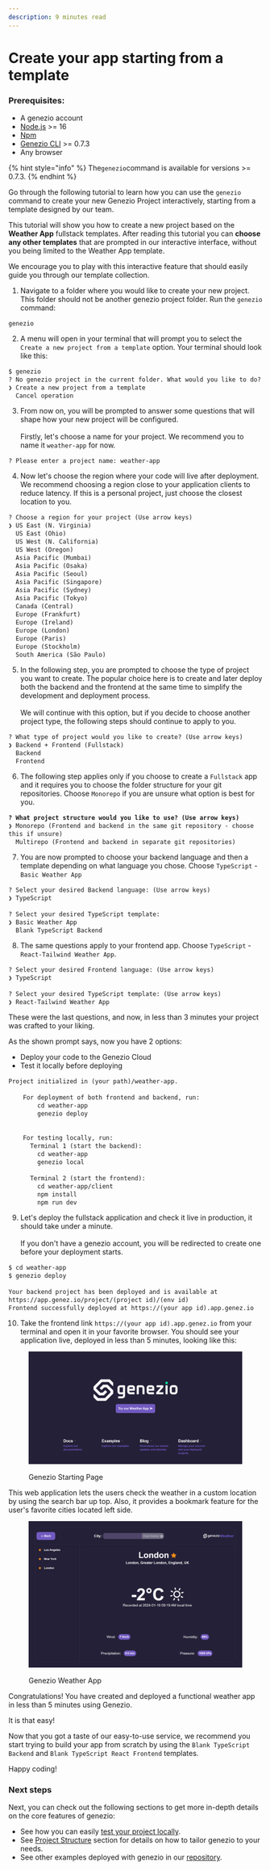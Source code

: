```yaml
---
description: 9 minutes read
---
```


# Create your app starting from a template

### Prerequisites:

* A genezio account
* [Node.js](https://nodejs.org/en/download/current) >= 16
* [Npm](https://docs.npmjs.com/downloading-and-installing-node-js-and-npm)
* [Genezio CLI](create-your-first-project.md#getting-started) >= 0.7.3
* Any browser

{% hint style="info" %}
The`genezio`command is available for versions >= 0.7.3.&#x20;
{% endhint %}

Go through the following tutorial to learn how you can use the `genezio` command to create your new Genezio Project interactively, starting from a template designed by our team.

This tutorial will show you how to create a new project based on the **Weather App** fullstack templates. After reading this tutorial you can **choose any other templates** that are prompted in our interactive interface, without you being limited to the Weather App template.

We encourage you to play with this interactive feature that should easily guide you through our template collection.

1. Navigate to a folder where you would like to create your new project. This folder should not be another genezio project folder. Run the `genezio` command:

```
genezio
```

2. A menu will open in your terminal that will prompt you to select the `Create a new project from a template` option. Your terminal should look like this:

```
$ genezio
? No genezio project in the current folder. What would you like to do?
❯ Create a new project from a template
  Cancel operation
```

3. From now on, you will be prompted to answer some questions that will shape how your new project will be configured.\
   \
   Firstly, let's choose a name for your project. We recommend you to name it `weather-app` for now.

```
? Please enter a project name: weather-app
```

4. Now let's choose the region where your code will live after deployment. We recommend choosing a region close to your application clients to reduce latency. If this is a personal project, just choose the closest location to you.

```
? Choose a region for your project (Use arrow keys)
❯ US East (N. Virginia)
  US East (Ohio)
  US West (N. California)
  US West (Oregon)
  Asia Pacific (Mumbai)
  Asia Pacific (Osaka)
  Asia Pacific (Seoul)
  Asia Pacific (Singapore)
  Asia Pacific (Sydney)
  Asia Pacific (Tokyo)
  Canada (Central)
  Europe (Frankfurt)
  Europe (Ireland)
  Europe (London)
  Europe (Paris)
  Europe (Stockholm)
  South America (São Paulo)
```

5. In the following step, you are prompted to choose the type of project you want to create. The popular choice here is to create and later deploy both the backend and the frontend at the same time to simplify the development and deployment process.\
   \
   We will continue with this option, but if you decide to choose another project type, the following steps should continue to apply to you.

```
? What type of project would you like to create? (Use arrow keys)
❯ Backend + Frontend (Fullstack)
  Backend
  Frontend
```

6. The following step applies only if you choose to create a `Fullstack` app and it requires you to choose the folder structure for your git repositories. Choose `Monorepo` if you are unsure what option is best for you.

<pre><code><strong>? What project structure would you like to use? (Use arrow keys)
</strong>❯ Monorepo (Frontend and backend in the same git repository - choose this if unsure)
  Multirepo (Frontend and backend in separate git repositories)
</code></pre>

7. You are now prompted to choose your backend language and then a template depending on what language you chose. Choose `TypeScript` - `Basic Weather App`

```
? Select your desired Backend language: (Use arrow keys)
❯ TypeScript

? Select your desired TypeScript template:
❯ Basic Weather App
  Blank TypeScript Backend
```

8. The same questions apply to your frontend app. Choose `TypeScript` - `React-Tailwind Weather App`.

```
? Select your desired Frontend language: (Use arrow keys)
❯ TypeScript

? Select your desired TypeScript template: (Use arrow keys)
❯ React-Tailwind Weather App
```

These were the last questions, and now, in less than 3 minutes your project was crafted to your liking.

As the shown prompt says, now you have 2 options:

* Deploy your code to the Genezio Cloud
* Test it locally before deploying

```
Project initialized in (your path)/weather-app.

    For deployment of both frontend and backend, run:
        cd weather-app
        genezio deploy


    For testing locally, run:
      Terminal 1 (start the backend):
        cd weather-app
        genezio local

      Terminal 2 (start the frontend):
        cd weather-app/client
        npm install
        npm run dev
```

9. Let's deploy the fullstack application and check it live in production, it should take under a minute. \
   \
   If you don't have a genezio account, you will be redirected to create one before your deployment starts.

```
$ cd weather-app
$ genezio deploy

Your backend project has been deployed and is available at https://app.genez.io/project/(project id)/(env id)
Frontend successfully deployed at https://(your app id).app.genez.io
```

10. Take the frontend link `https://(your app id).app.genez.io` from your terminal and open it in your favorite browser. You should see your application live, deployed in less than 5 minutes, looking like this:

<figure><img src="../.gitbook/assets/image.png" alt=""><figcaption><p>Genezio Starting Page</p></figcaption></figure>

This web application lets the users check the weather in a custom location by using the search bar up top. Also, it provides a bookmark feature for the user's favorite cities located left side.

<figure><img src="../.gitbook/assets/image (1).png" alt=""><figcaption><p>Genezio Weather App</p></figcaption></figure>

Congratulations! You have created and deployed a functional weather app in less than 5 minutes using Genezio.

It is that easy!

Now that you got a taste of our easy-to-use service, we recommend you start trying to build your app from scratch by using the `Blank TypeScript Backend` and `Blank TypeScript React Frontend` templates.

Happy coding!

### Next steps

Next, you can check out the following sections to get more in-depth details on the core features of genezio:

* See how you can easily [test your project locally](../features/testing.md).
* See [Project Structure](../project-structure/) section for details on how to tailor genezio to your needs.
* See other examples deployed with genezio in our [repository](https://github.com/genez-io/genezio-examples).
